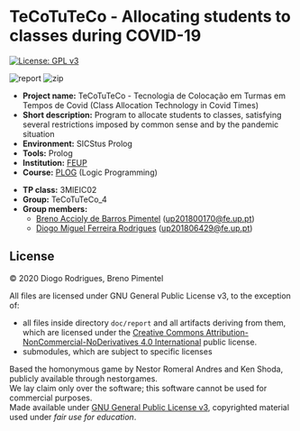 <!--
(C) 2020-2021 Diogo Rodrigues, Breno Pimentel
Distributed under the terms of the GNU General Public License, version 3
-->

# TeCoTuTeCo - Allocating students to classes during COVID-19

[![License: GPL v3](https://img.shields.io/badge/License-GPLv3-blue.svg)](https://www.gnu.org/licenses/gpl-3.0)

![report](https://github.com/dmfrodrigues/feup-plog-tp2/workflows/report/badge.svg)
![zip](https://github.com/dmfrodrigues/feup-plog-tp2/workflows/zip/badge.svg)

- **Project name:** TeCoTuTeCo - ​Te​cnologia de ​Co​locação em ​Tu​rmas em ​Te​mpos de ​Co​vid (Class Allocation Technology in Covid Times)
- **Short description:** Program to allocate students to classes, satisfying several restrictions imposed by common sense and by the pandemic situation
- **Environment:** SICStus Prolog
- **Tools:** Prolog
- **Institution:** [FEUP](https://sigarra.up.pt/feup/en/web_page.Inicial)
- **Course:** [PLOG](https://sigarra.up.pt/feup/en/UCURR_GERAL.FICHA_UC_VIEW?pv_ocorrencia_id=459482) (Logic Programming)
<!-- - **Project grade:** ??.?/20.0 -->
- **TP class:** 3MIEIC02
- **Group:** TeCoTuTeCo_4
- **Group members:**
    - [Breno Accioly de Barros Pimentel](https://github.com/BrenoAccioly) (<up201800170@fe.up.pt>)
    - [Diogo Miguel Ferreira Rodrigues](https://github.com/dmfrodrigues) (<up201806429@fe.up.pt>)

## License <!-- omit in toc -->

© 2020 Diogo Rodrigues, Breno Pimentel

All files are licensed under GNU General Public License v3, to the exception of:
- all files inside directory `doc/report` and all artifacts deriving from them, which are licensed under the [Creative Commons Attribution-NonCommercial-NoDerivatives 4.0 International](doc/report/LICENSE) public license.
- submodules, which are subject to specific licenses

Based the homonymous game by Nestor Romeral Andres and Ken Shoda, publicly available through nestorgames.  
We lay claim only over the software; this software cannot be used for commercial purposes.  
Made available under [GNU General Public License v3](LICENSE), copyrighted material used under *fair use for education*.
